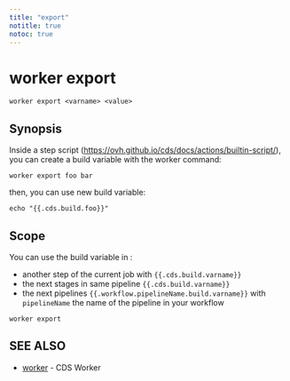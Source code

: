 ```yaml
---
title: "export"
notitle: true
notoc: true
---
```

# worker export

`worker export <varname> <value>`

## Synopsis


Inside a step script (https://ovh.github.io/cds/docs/actions/builtin-script/), you can create a build variable with the worker command:

	worker export foo bar


then, you can use new build variable:

	echo "{{.cds.build.foo}}"


## Scope

You can use the build variable in :

* another step of the current job with `{{.cds.build.varname}}`
* the next stages in same pipeline `{{.cds.build.varname}}`
* the next pipelines `{{.workflow.pipelineName.build.varname}}` with `pipelineName` the name of the pipeline in your workflow

	

```
worker export
```

## SEE ALSO

* [worker](/docs/components/worker/worker/)	 - CDS Worker

